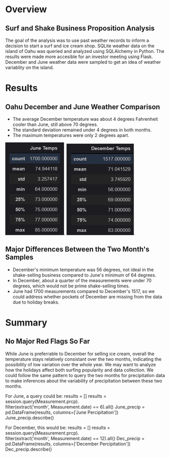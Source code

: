 # Overview
## Surf and Shake Business Proposition Analysis
The goal of the analysis was to use past weather records to inform a decision to start a surf and ice cream shop. SQLite weather data on the island of Oahu was queried and analyzed using SQLAlchemy in Python. The results were made more accesible for an investor meeting using Flask. December and June weather data were sampled to get an idea of weather variablity on the island. 

# Results
## Oahu December and June Weather Comparison
- The average December temperature was about 4 degrees Fahrenheit cooler than June, still above 70 degrees. 
- The standard deviation remained under 4 degrees in both months. 
- The maximum temperatures were only 2 degrees apart. 

 ![June.png](June.png).  ![Dec.png](Dec.png).

## Major Differences Between the Two Month's Samples
- December's minimum temperature was 56 degrees, not ideal in the shake-selling business compared to June's minimum of 64 degrees. 
- In December, about a quarter of the measurements were under 70 degrees, which would not be prime shake-selling times. 
- June had 1700 measurements compared to December's 1517, so we could address whether pockets of December are missing from the data due to holiday breaks. 

# Summary
## No Major Red Flags So Far
While June is preferrable to December for selling ice cream, overall the temperature stays relatively consistant over the two months, indicating the possibility of low variation over the whole year. We may want to analyze how the holidays affect both surfing popularity and data collection. We could follow the same pattern to query the two months for precipitation data to make inferences about the variability of precipitation between these two months. 

For June, a query could be:
results = []
results = session.query(Measurement.prcp).\
filter(extract('month', Measurement.date) == 6).all()
June_precip = pd.DataFrame(results, columns=['June Percipitation'])
June_precip.describe()

For December, this would be:
results = []
results = session.query(Measurement.prcp).\
filter(extract('month', Measurement.date) == 12).all()
Dec_precip = pd.DataFrame(results, columns=['December Percipitation'])
Dec_precip.describe()

